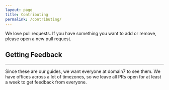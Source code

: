 ```yaml
---
layout: page
title: Contributing
permalink: /contributing/
---
```


We love pull requests. If you have something you want to add or remove, please open a new pull request.

## Getting Feedback

---

Since these are our guides, we want everyone at domain7 to see them. We have offices across a lot of timezones, so we leave all PRs open for at least a week to get feedback from everyone.